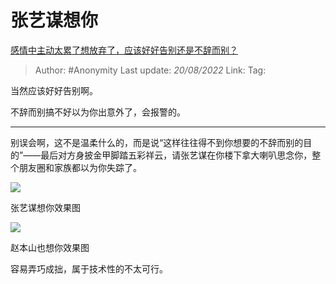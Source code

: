 # 张艺谋想你
[感情中主动太累了想放弃了，应该好好告别还是不辞而别？](https://www.zhihu.com/question/535810161/answer/2635250420)

> Author: #Anonymity
> Last update: *20/08/2022*
> Link:
> Tag:

当然应该好好告别啊。

不辞而别搞不好以为你出意外了，会报警的。

---

别误会啊，这不是温柔什么的，而是说“这样往往得不到你想要的不辞而别的目的”——最后对方身披金甲脚踏五彩祥云，请张艺谋在你楼下拿大喇叭思念你，整个朋友圈和家族都以为你失踪了。

![](https://pic1.zhimg.com/80/v2-0a079dd4c0f6a8502a156e65ef3714d2_1440w.jpg?source=1940ef5c)

张艺谋想你效果图

![](https://pic2.zhimg.com/80/v2-4c8efae6dfbf86b497c81fbdb703a466_1440w.jpg?source=1940ef5c)

赵本山也想你效果图

容易弄巧成拙，属于技术性的不太可行。
